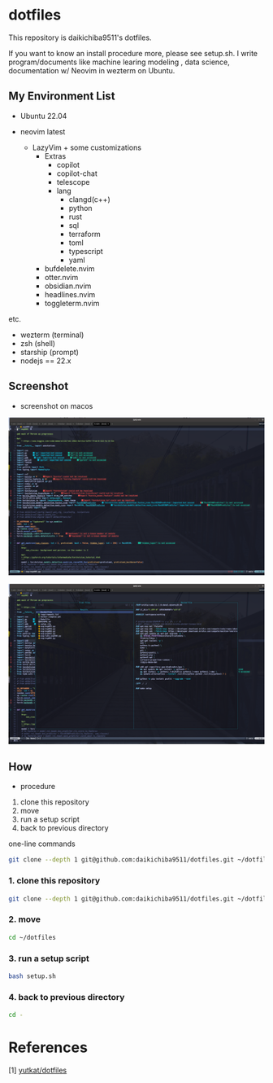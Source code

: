 # dotfiles

This repository is daikichiba9511's dotfiles.

If you want to know an install procedure more, please see setup.sh.
I write program/documents like machine learing modeling , data science, documentation w/ Neovim in wezterm on Ubuntu.

## My Environment List

- Ubuntu 22.04

- neovim latest
  - LazyVim + some customizations
    - Extras
      - copilot
      - copilot-chat
      - telescope
      - lang
        - clangd(c++)
        - python
        - rust
        - sql
        - terraform
        - toml
        - typescript
        - yaml
    - bufdelete.nvim
    - otter.nvim
    - obsidian.nvim
    - headlines.nvim
    - toggleterm.nvim

etc.

- wezterm (terminal)
- zsh (shell)
- starship (prompt)
- nodejs == 22.x

## Screenshot

- screenshot on macos

![screenshot-on-macos](./assets/neovim-tokyonight-20221124.png)

![screenshot-telescope-on-macos](./assets/neovim-tokyonight-telescope-20221124.png)

## How

- procedure

1. clone this repository
2. move
3. run a setup script
4. back to previous directory

one-line commands

```sh
git clone --depth 1 git@github.com:daikichiba9511/dotfiles.git ~/dotfiles && cd ~/dotfiles && bash setup.sh && cd -
```

### 1. clone this repository

```sh
git clone --depth 1 git@github.com:daikichiba9511/dotfiles.git ~/dotfiles
```

### 2. move

```sh
cd ~/dotfiles
```

### 3. run a setup script

```sh
bash setup.sh
```

### 4. back to previous directory

```sh
cd -
```

# References

[1] [yutkat/dotfiles](https://github.com/yutkat/dotfiles)
